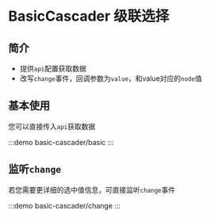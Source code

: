 # BasicCascader 级联选择

## 简介

- 提供`api`配置获取数据
- 改写`change`事件，回调参数为`value`，和value对应的`node`值

## 基本使用

您可以直接传入`api`获取数据

:::demo
basic-cascader/basic
:::

## 监听`change`

若您需要更详细的选中值信息，可直接监听`change`事件

:::demo
basic-cascader/change
:::
